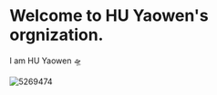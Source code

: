 # Welcome to HU Yaowen's orgnization.

I am HU Yaowen :flying_saucer:

![5269474](https://user-images.githubusercontent.com/73881160/159262572-8c0a549e-75ea-4b1f-950d-2da1f89cd69f.jpg)
